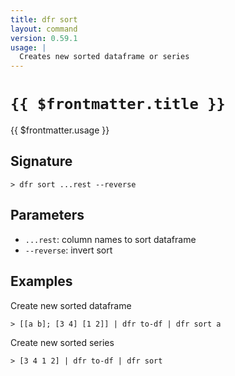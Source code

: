 ```yaml
---
title: dfr sort
layout: command
version: 0.59.1
usage: |
  Creates new sorted dataframe or series
---
```


# `{{ $frontmatter.title }}`

<div style='white-space: pre-wrap;'>{{ $frontmatter.usage }}</div>

## Signature

```> dfr sort ...rest --reverse```

## Parameters

 -  `...rest`: column names to sort dataframe
 -  `--reverse`: invert sort

## Examples

Create new sorted dataframe
```shell
> [[a b]; [3 4] [1 2]] | dfr to-df | dfr sort a
```

Create new sorted series
```shell
> [3 4 1 2] | dfr to-df | dfr sort
```
